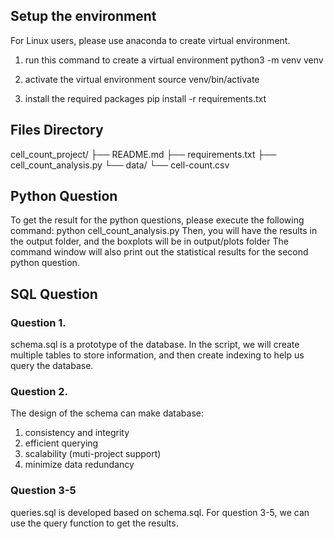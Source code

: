 ## Setup the environment
For Linux users, please use anaconda to create virtual environment.
1. run this command to create a virtual environment
python3 -m venv venv

2. activate the virtual environment
source venv/bin/activate

3. install the required packages
pip install -r requirements.txt

## Files Directory
cell_count_project/
├── README.md
├── requirements.txt
├── cell_count_analysis.py
└── data/
    └── cell-count.csv

## Python Question
To get the result for the python questions, please execute the following command: python cell_count_analysis.py
Then, you will have the results in the output folder, and the boxplots will be in output/plots folder
The command window will also print out the statistical results for the second python question.



## SQL Question
### Question 1.
schema.sql is a prototype of the database. In the script, we will create multiple tables to store information, and then create indexing to help us query the database.

### Question 2.
The design of the schema can make database:
1. consistency and integrity
2. efficient querying
3. scalability (muti-project support)
4. minimize data redundancy

### Question 3-5
queries.sql is developed based on schema.sql. For question 3-5, we can use the query function to get the results.


